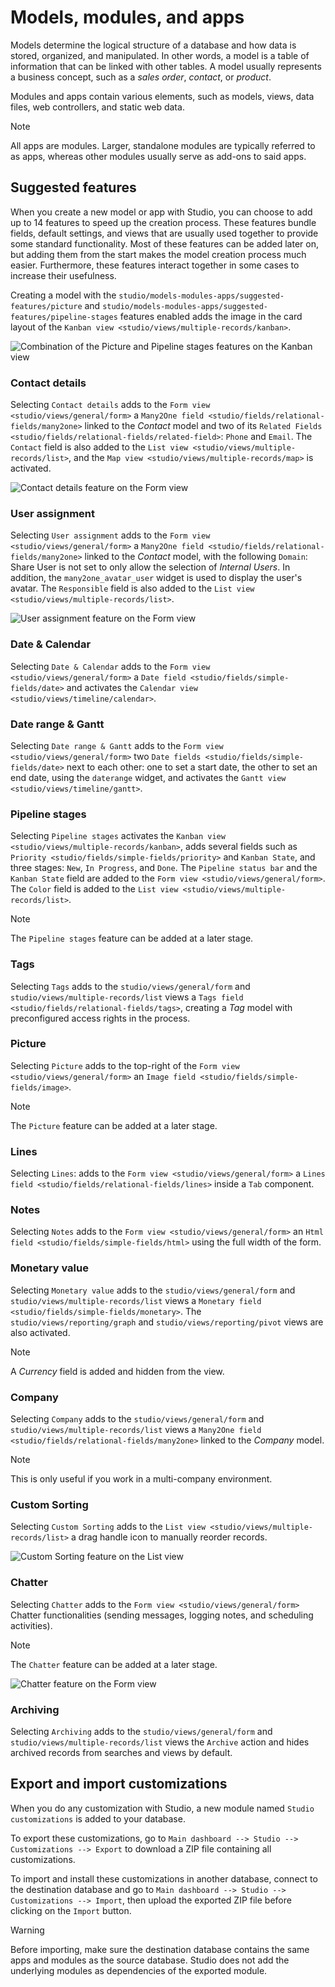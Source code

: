 # Models, modules, and apps

Models determine the logical structure of a database and how data is
stored, organized, and manipulated. In other words, a model is a table
of information that can be linked with other tables. A model usually
represents a business concept, such as a *sales order*, *contact*, or
*product*.

Modules and apps contain various elements, such as models, views, data
files, web controllers, and static web data.

> [!NOTE]
> All apps are modules. Larger, standalone modules are typically
> referred to as apps, whereas other modules usually serve as add-ons to
> said apps.

## Suggested features

When you create a new model or app with Studio, you can choose to add up
to 14 features to speed up the creation process. These features bundle
fields, default settings, and views that are usually used together to
provide some standard functionality. Most of these features can be added
later on, but adding them from the start makes the model creation
process much easier. Furthermore, these features interact together in
some cases to increase their usefulness.

<div class="example">

Creating a model with the
`studio/models-modules-apps/suggested-features/picture` and
`studio/models-modules-apps/suggested-features/pipeline-stages` features
enabled adds the image in the card layout of the
`Kanban view <studio/views/multiple-records/kanban>`.

<img src="models_modules_apps/picture-pipeline-kanban.png"
class="align-center"
alt="Combination of the Picture and Pipeline stages features on the Kanban view" />

</div>

### Contact details

Selecting `Contact details` adds to the
`Form view <studio/views/general/form>` a
`Many2One field <studio/fields/relational-fields/many2one>` linked to
the *Contact* model and two of its
`Related Fields <studio/fields/relational-fields/related-field>`:
`Phone` and `Email`. The `Contact` field is also added to the `List view
<studio/views/multiple-records/list>`, and the
`Map view <studio/views/multiple-records/map>` is activated.

<div class="example">

<img src="models_modules_apps/contact.png" class="align-center"
alt="Contact details feature on the Form view" />

</div>

### User assignment

Selecting `User assignment` adds to the
`Form view <studio/views/general/form>` a
`Many2One field <studio/fields/relational-fields/many2one>` linked to
the *Contact* model, with the following `Domain`:
<span class="title-ref">Share User is not set</span> to only allow the
selection of *Internal Users*. In addition, the `many2one_avatar_user`
widget is used to display the user's avatar. The `Responsible` field is
also added to the `List view
<studio/views/multiple-records/list>`.

<div class="example">

<img src="models_modules_apps/user-assignment.png" class="align-center"
alt="User assignment feature on the Form view" />

</div>

### Date & Calendar

Selecting `Date & Calendar` adds to the
`Form view <studio/views/general/form>` a
`Date field <studio/fields/simple-fields/date>` and activates the
`Calendar view
<studio/views/timeline/calendar>`.

### Date range & Gantt

Selecting `Date range & Gantt` adds to the
`Form view <studio/views/general/form>` two
`Date fields <studio/fields/simple-fields/date>` next to each other: one
to set a start date, the other to set an end date, using the `daterange`
widget, and activates the `Gantt view <studio/views/timeline/gantt>`.

### Pipeline stages

Selecting `Pipeline stages` activates the `Kanban view
<studio/views/multiple-records/kanban>`, adds several fields such as
`Priority
<studio/fields/simple-fields/priority>` and `Kanban State`, and three
stages: `New`, `In Progress`, and `Done`. The `Pipeline status bar` and
the `Kanban State` field are added to the `Form view
<studio/views/general/form>`. The `Color` field is added to the
`List view
<studio/views/multiple-records/list>`.

> [!NOTE]
> The `Pipeline stages` feature can be added at a later stage.

### Tags

Selecting `Tags` adds to the `studio/views/general/form` and
`studio/views/multiple-records/list` views a `Tags field
<studio/fields/relational-fields/tags>`, creating a *Tag* model with
preconfigured access rights in the process.

### Picture

Selecting `Picture` adds to the top-right of the `Form view
<studio/views/general/form>` an
`Image field <studio/fields/simple-fields/image>`.

> [!NOTE]
> The `Picture` feature can be added at a later stage.

### Lines

Selecting `Lines`: adds to the `Form view <studio/views/general/form>` a
`Lines
field <studio/fields/relational-fields/lines>` inside a `Tab` component.

### Notes

Selecting `Notes` adds to the `Form view <studio/views/general/form>` an
`Html
field <studio/fields/simple-fields/html>` using the full width of the
form.

### Monetary value

Selecting `Monetary value` adds to the `studio/views/general/form` and
`studio/views/multiple-records/list` views a `Monetary field
<studio/fields/simple-fields/monetary>`. The
`studio/views/reporting/graph` and `studio/views/reporting/pivot` views
are also activated.

> [!NOTE]
> A *Currency* field is added and hidden from the view.

### Company

Selecting `Company` adds to the `studio/views/general/form` and
`studio/views/multiple-records/list` views a `Many2One field
<studio/fields/relational-fields/many2one>` linked to the *Company*
model.

> [!NOTE]
> This is only useful if you work in a multi-company environment.

### Custom Sorting

Selecting `Custom Sorting` adds to the `List view
<studio/views/multiple-records/list>` a drag handle icon to manually
reorder records.

<div class="example">

<img src="views/list-drag-handle.png" class="align-center"
alt="Custom Sorting feature on the List view" />

</div>

### Chatter

Selecting `Chatter` adds to the `Form view <studio/views/general/form>`
Chatter functionalities (sending messages, logging notes, and scheduling
activities).

> [!NOTE]
> The `Chatter` feature can be added at a later stage.

<div class="example">

<img src="models_modules_apps/chatter.png" class="align-center"
alt="Chatter feature on the Form view" />

</div>

### Archiving

Selecting `Archiving` adds to the `studio/views/general/form` and
`studio/views/multiple-records/list` views the `Archive` action and
hides archived records from searches and views by default.

## Export and import customizations

When you do any customization with Studio, a new module named
`Studio customizations` is added to your database.

To export these customizations, go to
`Main dashboard --> Studio --> Customizations
--> Export` to download a ZIP file containing all customizations.

To import and install these customizations in another database, connect
to the destination database and go to
`Main dashboard --> Studio --> Customizations --> Import`, then upload
the exported ZIP file before clicking on the `Import` button.

> [!WARNING]
> Before importing, make sure the destination database contains the same
> apps and modules as the source database. Studio does not add the
> underlying modules as dependencies of the exported module.
